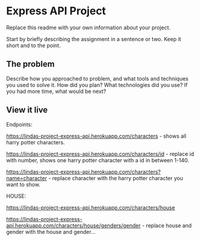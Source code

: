 # Express API Project

Replace this readme with your own information about your project. 

Start by briefly describing the assignment in a sentence or two. Keep it short and to the point.

## The problem

Describe how you approached to problem, and what tools and techniques you used to solve it. How did you plan? What technologies did you use? If you had more time, what would be next?

## View it live

Endpoints:

https://lindas-project-express-api.herokuapp.com/characters - shows all harry potter characters.

https://lindas-project-express-api.herokuapp.com/characters/id - replace id with number, shows one harry potter character with a id in between 1-140.

https://lindas-project-express-api.herokuapp.com/characters?name=character - replace character with the harry potter character you want to show. 


HOUSE:

https://lindas-project-express-api.herokuapp.com/characters/house

https://lindas-project-express-api.herokuapp.com/characters/house/genders/gender - replace house and gender with the house and gender...

